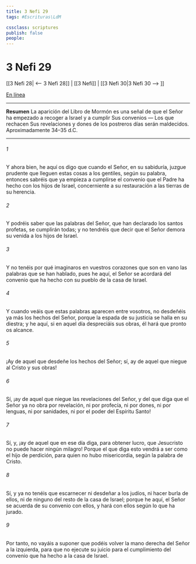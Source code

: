```yaml
---
title: 3 Nefi 29
tags: #Escrituras\LdM

cssclass: scriptures
publish: false
people:
---
```


# 3 Nefi 29
[[3 Nefi 28| <-- 3 Nefi 28]] | [[3 Nefi]] | [[3 Nefi 30|3 Nefi 30 --> ]]

[En línea](https://churchofjesuschrist.org/study/scriptures/bofm/3-ne/29?lang=spa)

---
__Resumen__
La aparición del Libro de Mormón es una señal de que el Señor ha empezado a recoger a Israel y a cumplir Sus convenios — Los que rechacen Sus revelaciones y dones de los postreros días serán maldecidos. Aproximadamente 34–35 d.C.

---
###### 1 
Y ahora bien, he aquí os digo que cuando el Señor, en su sabiduría, juzgue prudente que lleguen estas cosas a los gentiles, según su palabra, entonces sabréis que ya empieza a cumplirse el convenio que el Padre ha hecho con los hijos de Israel, concerniente a su restauración a las tierras de su herencia.

###### 2 
Y podréis saber que las palabras del Señor, que han declarado los santos profetas, se cumplirán todas; y no tendréis que decir que el Señor demora su venida a los hijos de Israel.

###### 3 
Y no tenéis por qué imaginaros en vuestros corazones que son en vano las palabras que se han hablado, pues he aquí, el Señor se acordará del convenio que ha hecho con su pueblo de la casa de Israel.

###### 4 
Y cuando veáis que estas palabras aparecen entre vosotros, no desdeñéis ya más los hechos del Señor, porque la espada de su justicia se halla en su diestra; y he aquí, si en aquel día despreciáis sus obras, él hará que pronto os alcance.

###### 5 
¡Ay de aquel que desdeñe los hechos del Señor; sí, ay de aquel que niegue al Cristo y sus obras!

###### 6 
Sí, ¡ay de aquel que niegue las revelaciones del Señor, y del que diga que el Señor ya no obra por revelación, ni por profecía, ni por dones, ni por lenguas, ni por sanidades, ni por el poder del Espíritu Santo!

###### 7 
Sí, y, ¡ay de aquel que en ese día diga, para obtener lucro, que Jesucristo no puede hacer ningún milagro! Porque el que diga esto vendrá a ser como el hijo de perdición, para quien no hubo misericordia, según la palabra de Cristo.

###### 8 
Sí, y ya no tenéis que escarnecer ni desdeñar a los judíos, ni hacer burla de ellos, ni de ninguno del resto de la casa de Israel; porque he aquí, el Señor se acuerda de su convenio con ellos, y hará con ellos según lo que ha jurado.

###### 9 
Por tanto, no vayáis a suponer que podéis volver la mano derecha del Señor a la izquierda, para que no ejecute su juicio para el cumplimiento del convenio que ha hecho a la casa de Israel.

